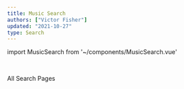 ```yaml
---
title: Music Search
authors: ["Victor Fisher"]
updated: "2021-10-27"
type: Search
---
```


import MusicSearch from '~/components/MusicSearch.vue'

<MusicSearch />

<br />

<g-link to="/search">All Search Pages</g-link>
